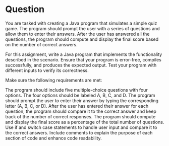 # Question

You are tasked with creating a Java program that simulates a simple quiz game. The program should prompt the user with a series of questions and allow them to enter their answers. After the user has answered all the questions, the program should compute and display the final score based on the number of correct answers.

For this assignment, write a Java program that implements the functionality described in the scenario. Ensure that your program is error-free, compiles successfully, and produces the expected output. Test your program with different inputs to verify its correctness.

Make sure the following requirements are met:

The program should include five multiple-choice questions with four options.
The four options should be labeled A, B, C, and D.
The program should prompt the user to enter their answer by typing the corresponding letter (A, B, C, or D).
After the user has entered their answer for each question, the program should compare it to the correct answer and keep track of the number of correct responses.
The program should compute and display the final score as a percentage of the total number of questions.
Use if and switch case statements to handle user input and compare it to the correct answers.
Include comments to explain the purpose of each section of code and enhance code readability.
